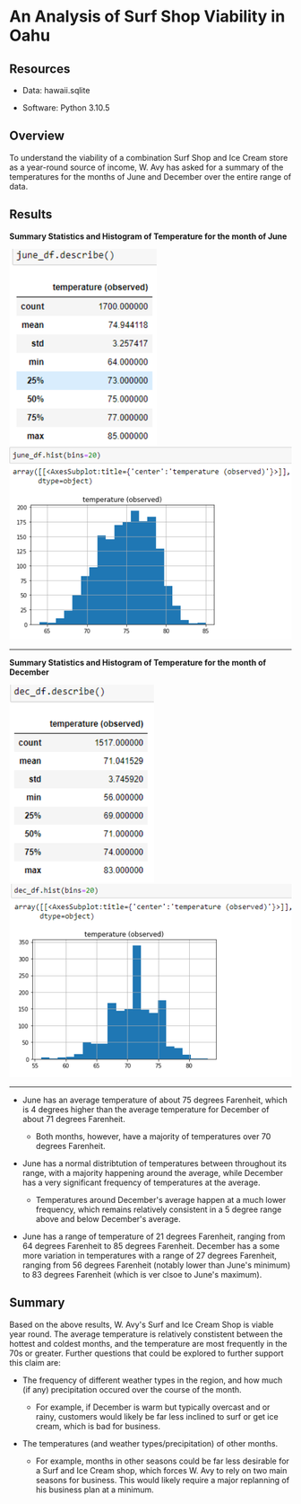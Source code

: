 # An Analysis of Surf Shop Viability in Oahu

## Resources

- Data: hawaii.sqlite

- Software: Python 3.10.5

## Overview

To understand the viability of a combination Surf Shop and Ice Cream store as a year-round source of income, 
W. Avy has asked for a summary of the temperatures for the months of June and December over the entire range of data.

## Results

**Summary Statistics and Histogram of Temperature for the month of June**

<img src="https://github.com/bradleywb426/surfs-up/blob/main/resources/JuneDF.png" width="263"> <img src="https://github.com/bradleywb426/surfs-up/blob/main/resources/JuneHist.png">

---------------

**Summary Statistics and Histogram of Temperature for the month of December**

<img src="https://github.com/bradleywb426/surfs-up/blob/main/resources/DecDF.png" width="258"> <img src="https://github.com/bradleywb426/surfs-up/blob/main/resources/DecHist.png">

---------------

- June has an average temperature of about 75 degrees Farenheit, which is 4 degrees higher than the average temperature for December of about 71 degrees Farenheit.
  - Both months, however, have a majority of temperatures over 70 degrees Farenheit.

- June has a normal distribtution of temperatures between throughout its range, with a majority happening around the average, while December has a very significant frequency of temperatures at the average. 
  - Temperatures around December's average happen at a much lower frequency, which remains relatively consistent in a 5 degree range above and below December's average. 

- June has a range of temperature of 21 degrees Farenheit, ranging from 64 degrees Farenheit to 85 degrees Farenheit. December has a some more variation in temperatures with a range of 27 degrees Farenheit, ranging from 56 degrees Farenheit (notably lower than June's minimum) to 83 degrees Farenheit (which is ver clsoe to June's maximum).

## Summary

Based on the above results, W. Avy's Surf and Ice Cream Shop is viable year round. The average temperature is relatively constistent between the hottest and coldest months, and the temperature are most frequently in the 70s or greater. Further questions that could be explored to further support this claim are:

- The frequency of different weather types in the region, and how much (if any) precipitation occured over the course of the month.
  - For example, if December is warm but typically overcast and or rainy, customers would likely be far less inclined to surf or get ice cream, which is bad for business.

- The temperatures (and weather types/precipitation) of other months.
  - For example, months in other seasons could be far less desirable for a Surf and Ice Cream shop, which forces W. Avy to rely on two main seasons for business. This would likely require a major replanning of his business plan at a minimum.
